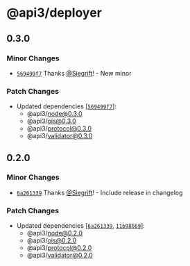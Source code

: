 # @api3/deployer

## 0.3.0

### Minor Changes

- [`569499f7`](https://github.com/Siegrift/airnode/commit/569499f7031c6fbab3d69d9cbc5992ae9567ca9e) Thanks [@Siegrift](https://github.com/Siegrift)! - New minor

### Patch Changes

- Updated dependencies [[`569499f7`](https://github.com/Siegrift/airnode/commit/569499f7031c6fbab3d69d9cbc5992ae9567ca9e)]:
  - @api3/node@0.3.0
  - @api3/ois@0.3.0
  - @api3/protocol@0.3.0
  - @api3/validator@0.3.0

## 0.2.0

### Minor Changes

- [`6a261339`](https://github.com/Siegrift/airnode/commit/6a261339f29c77dcea4c98a1fae66b73b295b9ae) Thanks [@Siegrift](https://github.com/Siegrift)! - Include release in changelog

### Patch Changes

- Updated dependencies [[`6a261339`](https://github.com/Siegrift/airnode/commit/6a261339f29c77dcea4c98a1fae66b73b295b9ae), [`11b98669`](https://github.com/Siegrift/airnode/commit/11b9866971f0fb8563db950c93bc17942f5ba701)]:
  - @api3/node@0.2.0
  - @api3/ois@0.2.0
  - @api3/protocol@0.2.0
  - @api3/validator@0.2.0
